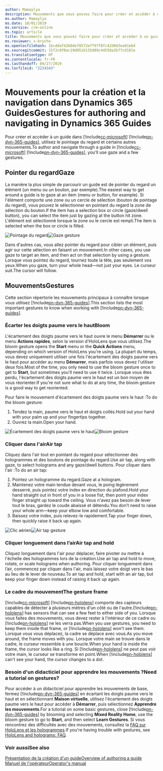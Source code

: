 ```yaml
---
author: Mamaylya
description: Mouvements que vous pouvez faire pour créer et accéder à un guide dans Dynamics 365 Guides, notamment pointer du regard, écarter les doigts paume vers le haut et cliquer dans l'air.
ms.author: Mamaylya
ms.date: 10/01/2019
ms.service: crm-online
ms.topic: article
title: Mouvements que vous pouvez faire pour créer et accéder à un guide dans Dynamics 365 Guides
ms.reviewer: v-brycho
ms.openlocfilehash: 1bcddaf4268de78572eff97f8fc42d0d3ea01e64
ms.sourcegitcommit: 15f2c0f0ac19d9516135d89c44550a2b77cd181e
ms.translationtype: HT
ms.contentlocale: fr-FR
ms.lasthandoff: 09/27/2019
ms.locfileid: "2224343"
---
```

# <a name="gestures-for-authoring-and-navigating-in-dynamics-365-guides"></a><span data-ttu-id="11635-103">Mouvements pour la création et la navigation dans Dynamics 365 Guides</span><span class="sxs-lookup"><span data-stu-id="11635-103">Gestures for authoring and navigating in Dynamics 365 Guides</span></span> 

<span data-ttu-id="11635-104">Pour créer et accéder à un guide dans [!include[cc-microsoft](../includes/cc-microsoft.md)] [!include[pn-dyn-365-guides](../includes/pn-dyn-365-guides.md)], utilisez le pointage du regard et certains autres mouvements.</span><span class="sxs-lookup"><span data-stu-id="11635-104">To author and navigate through a guide in [!include[cc-microsoft](../includes/cc-microsoft.md)] [!include[pn-dyn-365-guides](../includes/pn-dyn-365-guides.md)], you’ll use gaze and a few gestures.</span></span>

## <a name="gaze"></a><span data-ttu-id="11635-105">Pointer du regard</span><span class="sxs-lookup"><span data-stu-id="11635-105">Gaze</span></span>
<span data-ttu-id="11635-106">La manière la plus simple de parcourir un guide est de pointer du regard un élément (un menu ou un bouton, par exemple).</span><span class="sxs-lookup"><span data-stu-id="11635-106">The easiest way to get around a guide is to gaze at an item (menu or button, for example).</span></span> <span data-ttu-id="11635-107">Si l'élément comporte une zone ou un cercle de sélection (bouton de pointage du regard), vous pouvez le sélectionner en pointant du regard la zone de sélection du bouton.</span><span class="sxs-lookup"><span data-stu-id="11635-107">If the item has a selection box or circle (gaze/dwell button), you can select the item just by gazing at the button hit zone.</span></span> <span data-ttu-id="11635-108">L'élément est sélectionné lorsque la zone ou le cercle est rempli.</span><span class="sxs-lookup"><span data-stu-id="11635-108">The item is selected when the box or circle is filled.</span></span> 

<span data-ttu-id="11635-109">![Pointage du regard](media/gaze_fill_2.gif "Pointage du regard")</span><span class="sxs-lookup"><span data-stu-id="11635-109">![Gaze gesture](media/gaze_fill_2.gif "Gaze gesture")</span></span>
 
<span data-ttu-id="11635-110">Dans d'autres cas, vous allez pointer du regard pour cibler un élément, puis agir sur cette sélection en faisant un mouvement.</span><span class="sxs-lookup"><span data-stu-id="11635-110">In other cases, you use gaze to target an item, and then act on that selection by using a gesture.</span></span> <span data-ttu-id="11635-111">Lorsque vous pointez du regard, tournez toute la tête, pas seulement vos yeux.</span><span class="sxs-lookup"><span data-stu-id="11635-111">When you gaze, turn your whole head—not just your eyes.</span></span> <span data-ttu-id="11635-112">Le curseur suit.</span><span class="sxs-lookup"><span data-stu-id="11635-112">The cursor will follow.</span></span> 

## <a name="gestures"></a><span data-ttu-id="11635-113">Mouvements</span><span class="sxs-lookup"><span data-stu-id="11635-113">Gestures</span></span>
<span data-ttu-id="11635-114">Cette section répertorie les mouvements principaux à connaître lorsque vous utilisez [!include[pn-dyn-365-guides](../includes/pn-dyn-365-guides.md)].</span><span class="sxs-lookup"><span data-stu-id="11635-114">This section lists the most important gestures to know when working with [!include[pn-dyn-365-guides](../includes/pn-dyn-365-guides.md)].</span></span>

### <a name="bloom"></a><span data-ttu-id="11635-115">Écarter les doigts paume vers le haut</span><span class="sxs-lookup"><span data-stu-id="11635-115">Bloom</span></span> 
<span data-ttu-id="11635-116">L'écartement des doigts paume vers le haut ouvre le menu **Démarrer** ou le menu **Actions rapides**, selon la version d'HoloLens que vous utilisez.</span><span class="sxs-lookup"><span data-stu-id="11635-116">The bloom gesture opens the **Start** menu or the **Quick Actions** menu, depending on which version of HoloLens you're using.</span></span> <span data-ttu-id="11635-117">La plupart du temps, vous devez uniquement utiliser une fois l'écartement des doigts paume vers le haut pour accéder au menu **Démarrer**, mais parfois vous devez l'utiliser deux fois.</span><span class="sxs-lookup"><span data-stu-id="11635-117">Most of the time, you only need to use the bloom gesture once to get to **Start**, but sometimes you'll need to use it twice.</span></span> <span data-ttu-id="11635-118">Lorsque vous êtes perdu, l'écartement des doigts paume vers le haut est un bon moyen de vous réorienter.</span><span class="sxs-lookup"><span data-stu-id="11635-118">If you're not sure what to do at any time, the bloom gesture is a good way to get reoriented.</span></span> 

<span data-ttu-id="11635-119">Pour faire le mouvement d'écartement des doigts paume vers le haut :</span><span class="sxs-lookup"><span data-stu-id="11635-119">To do the bloom gesture:</span></span> 
1.  <span data-ttu-id="11635-120">Tendez la main, paume vers le haut et doigts collés.</span><span class="sxs-lookup"><span data-stu-id="11635-120">Hold out your hand with your palm up and your fingertips together.</span></span> 
2.  <span data-ttu-id="11635-121">Ouvrez la main.</span><span class="sxs-lookup"><span data-stu-id="11635-121">Open your hand.</span></span>

<span data-ttu-id="11635-122">![Écartement des doigts paume vers le haut](media/bloom-gesture.PNG "Écartement des doigts paume vers le haut")</span><span class="sxs-lookup"><span data-stu-id="11635-122">![Bloom gesture](media/bloom-gesture.PNG "Bloom gesture")</span></span>
 
### <a name="air-tap"></a><span data-ttu-id="11635-123">Cliquer dans l'air</span><span class="sxs-lookup"><span data-stu-id="11635-123">Air tap</span></span>
<span data-ttu-id="11635-124">Cliquez dans l'air tout en pointant du regard pour sélectionner des hologrammes et des boutons de pointage du regard.</span><span class="sxs-lookup"><span data-stu-id="11635-124">Use air tap, along with gaze, to select holograms and any gaze/dwell buttons.</span></span> <span data-ttu-id="11635-125">Pour cliquer dans l'air :</span><span class="sxs-lookup"><span data-stu-id="11635-125">To do an air tap:</span></span>
1.  <span data-ttu-id="11635-126">Pointez un hologramme du regard.</span><span class="sxs-lookup"><span data-stu-id="11635-126">Gaze at a hologram.</span></span>
2.  <span data-ttu-id="11635-127">Maintenez votre main tendue devant vous, le poing légèrement desserré, puis pointez votre index en direction du plafond.</span><span class="sxs-lookup"><span data-stu-id="11635-127">Hold your hand straight out in front of you in a loose fist, then point your index finger straight up toward the ceiling.</span></span> <span data-ttu-id="11635-128">Vous n'avez pas besoin de lever tout le bras, gardez le coude abaissé et détendu.</span><span class="sxs-lookup"><span data-stu-id="11635-128">You don’t need to raise your whole arm—keep your elbow low and comfortable.</span></span>
3.  <span data-ttu-id="11635-129">Baissez votre index, puis relevez-le rapidement.</span><span class="sxs-lookup"><span data-stu-id="11635-129">Tap your finger down, then quickly raise it back up again.</span></span>

<span data-ttu-id="11635-130">![Clic aérien](media/air-tap-gesture.PNG "Présentation de la création")</span><span class="sxs-lookup"><span data-stu-id="11635-130">![Air tap gesture](media/air-tap-gesture.PNG "Authoring overview")</span></span>
 
### <a name="air-tap-and-hold"></a><span data-ttu-id="11635-131">Cliquer longuement dans l’air</span><span class="sxs-lookup"><span data-stu-id="11635-131">Air tap and hold</span></span>
<span data-ttu-id="11635-132">Cliquez longuement dans l'air pour déplacer, faire pivoter ou mettre à l'échelle des hologrammes lors de la création.</span><span class="sxs-lookup"><span data-stu-id="11635-132">Use air tap and hold to move, rotate, or scale holograms when authoring.</span></span> <span data-ttu-id="11635-133">Pour cliquer longuement dans l’air, commencez par cliquer dans l'air, mais laissez votre doigt vers le bas au lieu de le lever de nouveau.</span><span class="sxs-lookup"><span data-stu-id="11635-133">To air tap and hold, start with an air tap, but keep your finger down instead of raising it back up again.</span></span> 

### <a name="the-gesture-frame"></a><span data-ttu-id="11635-134">Le cadre du mouvement</span><span class="sxs-lookup"><span data-stu-id="11635-134">The gesture frame</span></span>
[!include[cc-microsoft](../includes/cc-microsoft.md)] <span data-ttu-id="11635-135">[!include[pn-hololens](../includes/pn-hololens.md)] comporte des capteurs capables de détecter à plusieurs mètres d'un côté ou de l'autre.</span><span class="sxs-lookup"><span data-stu-id="11635-135">[!include[pn-hololens](../includes/pn-hololens.md)] has sensors that can see a few feet to either side of you.</span></span> <span data-ttu-id="11635-136">Lorsque vous faites des mouvements, vous devez rester à l'intérieur de ce cadre ou [!include[pn-hololens](../includes/pn-hololens.md)] ne les verra pas.</span><span class="sxs-lookup"><span data-stu-id="11635-136">When you use gestures, you need to keep them inside that frame, or [!include[pn-hololens](../includes/pn-hololens.md)] won't see them.</span></span> <span data-ttu-id="11635-137">Lorsque vous vous déplacez, la cadre se déplace avec vous.</span><span class="sxs-lookup"><span data-stu-id="11635-137">As you move around, the frame moves with you.</span></span> <span data-ttu-id="11635-138">Lorsque votre main se trouve dans le cadre, le curseur ressemble à une boucle.</span><span class="sxs-lookup"><span data-stu-id="11635-138">When your hand is inside the frame, the cursor looks like a ring.</span></span> <span data-ttu-id="11635-139">Si [!include[pn-hololens](../includes/pn-hololens.md)] ne peut pas voir votre main, le curseur se transforme en point.</span><span class="sxs-lookup"><span data-stu-id="11635-139">When [!include[pn-hololens](../includes/pn-hololens.md)] can't see your hand, the cursor changes to a dot.</span></span>

### <a name="need-a-tutorial-on-gestures"></a><span data-ttu-id="11635-140">Besoin d'un didacticiel pour apprendre les mouvements ?</span><span class="sxs-lookup"><span data-stu-id="11635-140">Need a tutorial on gestures?</span></span>
<span data-ttu-id="11635-141">Pour accéder à un didacticiel pour apprendre les mouvements de base, fermez [!include[pn-dyn-365-guides](../includes/pn-dyn-365-guides.md)] en écartant les doigts paume vers le haut et en sélectionnant **Maison virtuelle**, utilisez l'écartement des doigts paume vers le haut pour accéder à **Démarrer**, puis sélectionnez **Apprendre les mouvements**.</span><span class="sxs-lookup"><span data-stu-id="11635-141">For a tutorial on some basic gestures, close [!include[pn-dyn-365-guides](../includes/pn-dyn-365-guides.md)] by blooming and selecting **Mixed Reality Home**, use the bloom gesture to go to **Start**, and then select **Learn Gestures**.</span></span> <span data-ttu-id="11635-142">Si vous rencontrez des difficultés avec des mouvements, consultez la [FAQ sur HoloLens et les hologrammes](https://support.microsoft.com/help/13456/hololens-and-holograms-faq).</span><span class="sxs-lookup"><span data-stu-id="11635-142">If you're having trouble with gestures, see [HoloLens and holograms: FAQ](https://support.microsoft.com/help/13456/hololens-and-holograms-faq).</span></span>

### <a name="see-also"></a><span data-ttu-id="11635-143">Voir aussi</span><span class="sxs-lookup"><span data-stu-id="11635-143">See also</span></span>

[<span data-ttu-id="11635-144">Présentation de la création d'un guide</span><span class="sxs-lookup"><span data-stu-id="11635-144">Overview of authoring a guide</span></span>](authoring-overview.md)<br>
[<span data-ttu-id="11635-145">Manuel de l'opérateur</span><span class="sxs-lookup"><span data-stu-id="11635-145">Operator's manual</span></span>](operator-guide.md)

